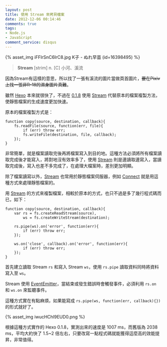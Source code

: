 ```yaml
---
layout: post
title: 使用 Stream 來拷貝檔案
date: 2012-12-06 00:14:46
comments: true
tags:
- Node.js
- JavaScript
comment_service: disqus
---
```


{% asset_img iFFlrSnC6IrC8.jpg K子 - ぬれ早苗 (id=16398495) %}

> **Stream** [strim] n. [C] 小河、溪流

因為Stream有這樣的意思，所以找了一張有溪流的圖片當做頁首圖片，<del>要在Pixiv上找一張非R-18的濕身圖片真難</del>。

雖然 [Hexo] 本來就很快了，不過在 [0.1.8](https://github.com/tommy351/hexo/commit/1bfc6324285d7cadeb30f2c4bf4e8ea5fc451d5e) 使用 [Stream] 代替原本的檔案複製方法，使靜態檔案的生成速度更加快速。

<!-- more -->

原本的檔案複製方式是：

```
function copy(source, destination, callback){
	fs.readFile(source, function(err, file){
		if (err) throw err;
		fs.writeFile(destination, file, callback);
	});
}
```

非常簡單，就是檔案讀取完後再將檔案寫入到目的地。這種方法必須將所有檔案讀取完成後才能寫入，將對地沒有效率多了，使用 [Stream] 則是邊讀取邊寫入，當讀取完成後，寫入也差不多完成了，在處理大檔案時，差別更加明顯。

除了檔案讀寫以外，[Stream] 也常用於靜態檔案伺服器，例如 [Connect] 就是用這種方式來處理靜態檔案的。

用 [Stream] 的方式來複製檔案，相較於原本的方式，也只不過是多了幾行程式碼而已，如下：

```
function copy(source, destination, callback){
	var rs = fs.createReadStream(source),
		ws = fs.createWriteStream(destination);

	rs.pipe(ws).on('error', function(err){
		if (err) throw err;
	});

	ws.on('close', callback).on('error', function(err){
		if (err) throw err;
	});
}
```

首先建立讀取 Stream `rs` 和寫入 Stream `ws`，使用 `rs.pipe` 讀取資料同時將資料寫入至 `ws`。

Stream 使用 [EventEmitter]，當結束或發生錯誤時會觸發事件，必須利用 `rs.on` 和 `ws.on` 來監聽事件。

這種方式實在有點麻煩，如果能寫成 `rs.pipe(ws, function(err, callback){})` 的形式就好了。

{% asset_img iwucHChl9EUD0.png %}

根據這種方式實作的 Hexo 0.1.8，實測出來的速度是 1007 ms，而舊版為 2038 ms，平均大約快了 1.5~2 倍左右，只要改寫一點程式碼就能獲得這麼高的效能提昇，非常值得。

[Hexo]: http://zespia.tw/hexo
[Stream]: http://nodejs.org/api/stream.html
[Connect]: http://www.senchalabs.org/connect/
[EventEmitter]: http://nodejs.org/api/events.html
